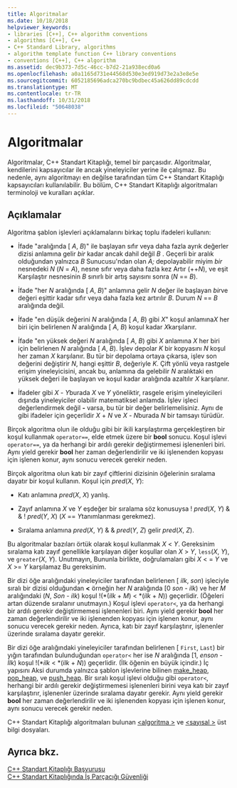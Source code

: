 ```yaml
---
title: Algoritmalar
ms.date: 10/18/2018
helpviewer_keywords:
- libraries [C++], C++ algorithm conventions
- algorithms [C++], C++
- C++ Standard Library, algorithms
- algorithm template function C++ library conventions
- conventions [C++], C++ algorithm
ms.assetid: dec9b373-7d5c-46cc-b7d2-21a938ecd0a6
ms.openlocfilehash: a0a1165d731e44568d530e3ed919d73e2a3e8e5e
ms.sourcegitcommit: 6052185696adca270bc9bdbec45a626dd89cdcdd
ms.translationtype: MT
ms.contentlocale: tr-TR
ms.lasthandoff: 10/31/2018
ms.locfileid: "50648038"
---
```

# <a name="algorithms"></a>Algoritmalar

Algoritmalar, C++ Standart Kitaplığı, temel bir parçasıdır. Algoritmalar, kendilerini kapsayıcılar ile ancak yineleyiciler yerine ile çalışmaz. Bu nedenle, aynı algoritmayı en değilse tarafından tüm C++ Standart Kitaplığı kapsayıcıları kullanılabilir. Bu bölüm, C++ Standart Kitaplığı algoritmaları terminoloji ve kuralları açıklar.

## <a name="remarks"></a>Açıklamalar

Algoritma şablon işlevleri açıklamalarını birkaç toplu ifadeleri kullanın:

- İfade "aralığında \[ *A*, *B*)" ile başlayan sıfır veya daha fazla ayrık değerler dizisi anlamına gelir *bir* kadar ancak dahil değil *B* . Geçerli bir aralık olduğundan yalnızca *B* Sunucusu'ndan olan *A;* depolayabilir miyim *bir* nesnedeki *N* (*N*  =  *A*), nesne sıfır veya daha fazla kez Artır (++*N*), ve eşit Karşılaştır nesnesinin *B* sınırlı bir artış sayısını sonra (*N*   ==  *B*).

- İfade "her *N* aralığında \[ *A*, *B*)" anlamına gelir *N* değer ile başlayan *bir*ve değeri eşittir kadar sıfır veya daha fazla kez artırılır *B*. Durum *N* == *B* aralığında değil.

- İfade "en düşük değerini *N* aralığında \[ *A*, *B*) gibi *X*" koşul anlamına*X* her biri için belirlenen *N* aralığında \[ *A*, *B*) koşul kadar *X*karşılanır.

- İfade "en yüksek değeri *N* aralığında \[ *A*, *B*) gibi *X* anlamına *X* her biri için belirlenen *N* aralığında \[ *A*, *B*). İşlev depolar *K* bir kopyasını *N* koşul her zaman *X* karşılanır. Bu tür bir depolama ortaya çıkarsa, işlev son değerini değiştirir *N*, hangi eşittir *B*, değeriyle *K*. Çift yönlü veya rastgele erişim yineleyicisini, ancak bu, anlamına da gelebilir *N* aralıktaki en yüksek değeri ile başlayan ve koşul kadar aralığında azaltılır *X* karşılanır.

- İfadeler gibi *X* - *Y*burada *X* ve *Y* yöneliktir, rasgele erişim yineleyicileri dışında yineleyiciler olabilir matematiksel anlamda. İşlev işleci değerlendirmek değil **-** varsa, bu tür bir değer belirlemelisiniz. Aynı de gibi ifadeler için geçerlidir *X* + *N* ve *X* - *N*burada *N*  bir tamsayı türüdür.

Birçok algoritma olun ile olduğu gibi bir ikili karşılaştırma gerçekleştiren bir koşul kullanmak `operator==`, elde etmek üzere bir **bool** sonucu. Koşul işlevi `operator==`, ya da herhangi bir ardılı gerekir değiştirmemesi işlenenleri biri. Aynı yield gerekir **bool** her zaman değerlendirilir ve iki işlenenden kopyası için işlenen konur, aynı sonucu verecek gerekir neden.

Birçok algoritma olun katı bir zayıf çiftlerini dizisinin öğelerinin sıralama dayatır bir koşul kullanın. Koşul için *pred*(*X*, *Y*):

- Katı anlamına *pred*(*X*, *X*) yanlış.

- Zayıf anlamına *X* ve *Y* eşdeğer bir sıralama söz konusuysa \! *pred*(*X*, *Y*) & & \! *pred*(*Y*, *X*) (*X* == *Y*tanımlanması gerekmez).

- Sıralama anlamına *pred*(*X*, *Y*) & & *pred*(*Y*, *Z*) gelir *pred*(*X*, *Z*).

Bu algoritmalar bazıları örtük olarak koşul kullanmak *X* \< *Y*. Gereksinim sıralama katı zayıf genellikle karşılayan diğer koşullar olan *X* > *Y*, `less`(*X*, *Y*), ve `greater`(*X*, *Y*). Unutmayın, Bununla birlikte, doğrulamaları gibi *X* \< =  *Y* ve *X* >= *Y* karşılamaz Bu gereksinim.

Bir dizi öğe aralığındaki yineleyiciler tarafından belirlenen \[ *ilk*, *son*) işleciyle sıralı bir dizisi olduğundan **<** örneğin her  *N* aralığında \[0 *son* - *ilk*) ve her *M* aralığındaki (*N*, *Son* - *ilk*) koşul \!(\*(*ilk*  +  *M*) < \*(*ilk* + *N*)) geçerlidir. (Öğeleri artan düzende sıralanır unutmayın.) Koşul işlevi `operator<`, ya da herhangi bir ardılı gerekir değiştirmemesi işlenenleri biri. Aynı yield gerekir **bool** her zaman değerlendirilir ve iki işlenenden kopyası için işlenen konur, aynı sonucu verecek gerekir neden. Ayrıca, katı bir zayıf karşılaştırır, işlenenler üzerinde sıralama dayatır gerekir.

Bir dizi öğe aralığındaki yineleyiciler tarafından belirlenen \[ `First`, `Last`) bir yığın tarafından bulunduğundan `operator<` her ise *N* aralığında \[1, *enson*  -  *İlk*) koşul \!(\*_ilk_ < \*(*ilk*  +  *N*)) geçerlidir. (İlk öğenin en büyük içindir.) İç yapısını Aksi durumda yalnızca şablon işlevlerine bilinen [make_heap](../standard-library/algorithm-functions.md#make_heap), [pop_heap](../standard-library/algorithm-functions.md#pop_heap), ve [push_heap](../standard-library/algorithm-functions.md#push_heap). Bir sıralı koşul işlevi olduğu gibi `operator<`, herhangi bir ardılı gerekir değiştirmemesi işlenenleri birini veya katı bir zayıf karşılaştırır, işlenenler üzerinde sıralama dayatır gerekir. Aynı yield gerekir **bool** her zaman değerlendirilir ve iki işlenenden kopyası için işlenen konur, aynı sonucu verecek gerekir neden.

C++ Standart Kitaplığı algoritmaları bulunan [ \<algoritma >](../standard-library/algorithm.md) ve [ \<sayısal >](../standard-library/numeric.md) üst bilgi dosyaları.

## <a name="see-also"></a>Ayrıca bkz.

[C++ Standart Kitaplığı Başvurusu](../standard-library/cpp-standard-library-reference.md)<br/>
[C++ Standart Kitaplığında İş Parçacığı Güvenliği](../standard-library/thread-safety-in-the-cpp-standard-library.md)<br/>
